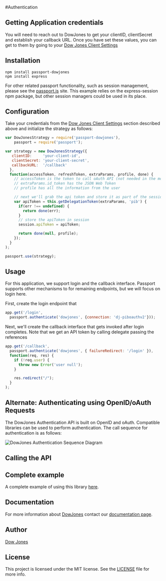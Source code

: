 #Authentication

## Getting Application credentials

You will need to reach out to DowJones to get your clientID, clientSecret and establish
your callback URL.  Once you have set these values, you can get to them by going
to your [Dow Jones Client Settings](https://dowjones.com/page-to-be-defined)

## Installation

	npm install passport-dowjones
	npm install express

For other related passport functionality, such as session management, please see the [passport.js](http://passportjs.org/) site.  This
example relies on the express-session npm package, but other session managers could be used in its place.

## Configuration

Take your credentials from the [Dow Jones Client Settings](https://dowjones.com/page-to-be-defined) section described above and initialize the strategy as follows:

```js
var DowJonesStrategy = require('passport-dowjones'),
    passport = require('passport');

var strategy = new DowJonesStrategy({
   clientID:     'your-client-id',
   clientSecret: 'your-client-secret',
   callbackURL:  '/callback'
  },
  function(accessToken, refreshToken, extraParams, profile, done) {
    // accessToken is the token to call oAuth API (not needed in the most cases)
    // extraParams.id_token has the JSON Web Token
    // profile has all the information from the user

	// next we'll grab the api token and store it as part of the session
	var apiToken = this.getDelegationToken(extraParams, 'pib') {
	  if(err !== undefined) {
	    return done(err);
	  }
	  // store the apiToken in session
	  session.apiToken = apiToken;

	  return done(null, profile);
	});
  }
);

passport.use(strategy);
```

## Usage

For this application, we support login and the callback interface.  Passport supports other mechanisms to for remaining endpoints,
but we will focus on login here.

First, create the login endpoint that

```js
app.get('/login',
  passport.authenticate('dowjones', {connection: 'dj-piboauthv2'}));
```

Next, we'll create the callback interface that gets invoked after login completes.  Note that we get an
API token by calling delegate passing the references

```js
app.get('/callback',
  passport.authenticate('dowjones', { failureRedirect: '/login' }),
  function(req, res) {
    if (!req.user) {
      throw new Error('user null');
    }

    res.redirect("/");
  }
);
```

## Alternate:  Authenticating using OpenID/oAuth Requests

The DowJones Authentication API is built on OpenID and oAuth.  Compatible libraries can be used to perform authentication.  The
call sequence for authentication is as follows:

![DowJones Authentication Sequence Diagram](http://www.websequencediagrams.com/files/render?link=r_EJ10NaljsGPxFk033c)


## Calling the API



## Complete example

A complete example of using this library [here](http://github.com/dowjones/passport-dowjones-sample).

## Documentation

For more information about [DowJones](http://dowjones.com) contact our [documentation page](http://dowjones.com/tbd).

## Author

[Dow Jones](dowjones.com)

## License

This project is licensed under the MIT license. See the [LICENSE](LICENSE) file for more info.
